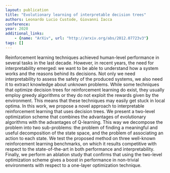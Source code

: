 ```yaml
---
layout: publication
title: "Evolutionary learning of interpretable decision trees"
authors: Leonardo Lucio Custode, Giovanni Iacca
conference: 
year: 2020
additional_links: 
	- {name: "ArXiv", url: "http://arxiv.org/abs/2012.07723v3"}
tags: []
---
```

Reinforcement learning techniques achieved human-level performance in several
tasks in the last decade. However, in recent years, the need for
interpretability emerged: we want to be able to understand how a system works
and the reasons behind its decisions. Not only we need interpretability to
assess the safety of the produced systems, we also need it to extract knowledge
about unknown problems. While some techniques that optimize decision trees for
reinforcement learning do exist, they usually employ greedy algorithms or they
do not exploit the rewards given by the environment. This means that these
techniques may easily get stuck in local optima. In this work, we propose a
novel approach to interpretable reinforcement learning that uses decision
trees. We present a two-level optimization scheme that combines the advantages
of evolutionary algorithms with the advantages of Q-learning. This way we
decompose the problem into two sub-problems: the problem of finding a
meaningful and useful decomposition of the state space, and the problem of
associating an action to each state. We test the proposed method on three
well-known reinforcement learning benchmarks, on which it results competitive
with respect to the state-of-the-art in both performance and interpretability.
Finally, we perform an ablation study that confirms that using the two-level
optimization scheme gives a boost in performance in non-trivial environments
with respect to a one-layer optimization technique.